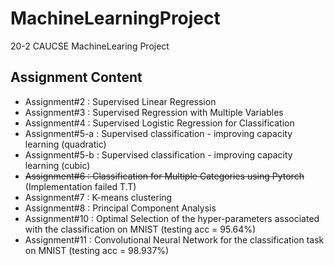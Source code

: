 # MachineLearningProject
20-2 CAUCSE
MachineLearing Project

## Assignment Content
- Assignment#2 : Supervised Linear Regression
- Assignment#3 : Supervised Regression with Multiple Variables
- Assignment#4 : Supervised Logistic Regression for Classification
- Assignment#5-a : Supervised classification - improving capacity learning (quadratic)
- Assignment#5-b : Supervised classification - improving capacity learning (cubic)
- ~~Assignment#6 : Classification for Multiple Categories using Pytorch~~ (Implementation failed T.T)
- Assignment#7 : K-means clustering
- Assignment#8 : Principal Component Analysis
- Assignment#10 : Optimal Selection of the hyper-parameters associated with the classification on MNIST (testing acc = 95.64%)
- Assignment#11 : Convolutional Neural Network for the classification task on MNIST (testing acc = 98.937%)
